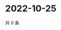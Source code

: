 # 2022-10-25

共 0 条

<!-- BEGIN WEIBO -->
<!-- 最后更新时间 Tue Oct 25 2022 23:24:50 GMT+0800 (China Standard Time) -->

<!-- END WEIBO -->
